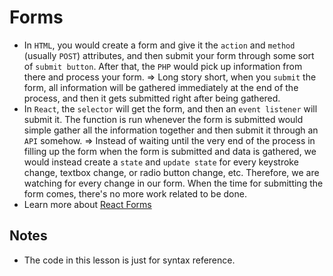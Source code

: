 # Forms
- In `HTML`, you would create a form and give it the `action` and `method` (usually `POST`) attributes, and then submit your form through some sort of `submit button`. After that, the `PHP` would pick up information from there and process your form.
=> Long story short, when you `submit` the form, all information will be gathered immediately at the end of the process, and then it gets submitted right after being gathered.
- In `React`, the `selector` will get the form, and then an `event listener` will submit it. The function is run whenever the form is submitted would simple gather all the information together and then submit it through an `API` somehow.
=> Instead of waiting until the very end of the process in filling up the form when the form is submitted and data is gathered, we would instead create a `state` and `update state` for every keystroke change, textbox change, or radio button change, etc. Therefore, we are watching for every change in our form. When the time for submitting the form comes, there's no more work related to be done.
- Learn more about [React Forms](https://reactjs.org/docs/forms.html)

## Notes
- The code in this lesson is just for syntax reference.